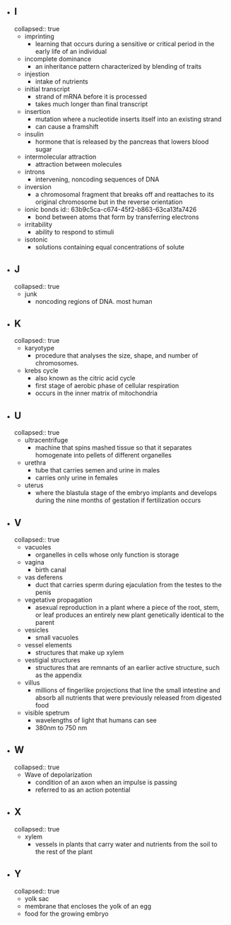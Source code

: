 - ## I
  collapsed:: true
	- imprinting
		- learning that occurs during a sensitive or critical period in the early life of an individual
	- incomplete dominance
		- an inheritance pattern characterized by blending of traits
	- injestion
		- intake of nutrients
	- initial transcript
		- strand of mRNA before it is processed
		- takes much longer than final transcript
	- insertion
		- mutation where a nucleotide inserts itself into an existing strand
		- can cause a framshift
	- insulin
		- hormone that is released by the pancreas that lowers blood sugar
	- intermolecular attraction
		- attraction between molecules
	- introns
		- intervening, noncoding sequences of DNA
	- inversion
		- a chromosomal fragment that breaks off and reattaches to its original chromosome but in the reverse orientation
	- ionic bonds
	  id:: 63b9c5ca-c674-45f2-b863-63ca13fa7426
		- bond between atoms that form by transferring electrons
	- irritability
		- ability to respond to stimuli
	- isotonic
		- solutions containing equal concentrations of solute
- ## J
  collapsed:: true
	- junk
		- noncoding regions of DNA. most human
- ## K
  collapsed:: true
	- karyotype
		- procedure that analyses the size, shape, and number of chromosomes.
	- krebs cycle
		- also known as the citric acid cycle
		- first stage of aerobic phase of cellular respiration
		- occurs in the inner matrix of mitochondria
- ## U
  collapsed:: true
	- ultracentrifuge
		- machine that spins mashed tissue so that it separates homogenate into pellets of different organelles
	- urethra
		- tube that carries semen and urine in males
		- carries only urine in females
	- uterus
		- where the blastula stage of the embryo implants and develops during the nine months of gestation if fertilization occurs
- ## V
  collapsed:: true
	- vacuoles
		- organelles in cells whose only function is storage
	- vagina
		- birth canal
	- vas deferens
		- duct that carries sperm during ejaculation from the testes to the penis
	- vegetative propagation
		- asexual reproduction in a plant where a piece of the root, stem, or leaf produces an entirely new plant genetically identical to the parent
	- vesicles
		- small vacuoles
	- vessel elements
		- structures that make up xylem
	- vestigial structures
		- structures that are remnants of an earlier active structure, such as the appendix
	- villus
		- millions of fingerlike projections that line the small intestine and absorb all nutrients that were previously released from digested food
	- visible spetrum
		- wavelengths of light that humans can see
		- 380nm to 750 nm
- ## W
  collapsed:: true
	- Wave of depolarization
		- condition of an axon when an impulse is passing
		- referred to as an action potential
- ## X
  collapsed:: true
	- xylem
		- vessels in plants that carry water and nutrients from the soil to the rest of the plant
- ## Y
  collapsed:: true
	- yolk sac
	- membrane that encloses the yolk of an egg
	- food for the growing embryo